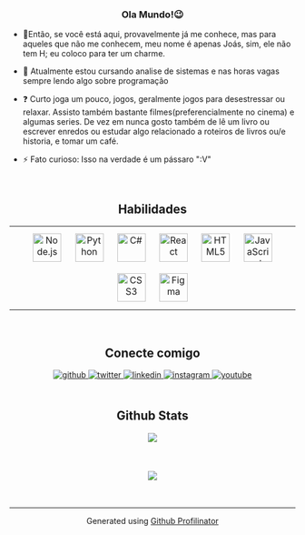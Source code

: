 
### <div align="center">Ola Mundo!😉</div>  
  

- 🧐Então, se você está aqui, provavelmente já me conhece, mas para aqueles que não me conhecem, meu nome é apenas Joás, sim, ele não tem H; eu coloco para ter um charme.  
  

- 📖 Atualmente estou cursando analise de sistemas e nas horas vagas sempre lendo algo sobre programação  
  

- ❓ Curto joga um pouco, jogos, geralmente jogos para desestressar ou relaxar. Assisto também bastante filmes(preferencialmente no cinema) e algumas series. De vez em nunca gosto também de lê um livro ou escrever enredos ou estudar algo relacionado a roteiros de livros ou/e historia, e tomar um café.  
  

- ⚡ Fato curioso: Isso na verdade é um pássaro ":V"  
  

<br/>  


##  <div align="center">Habilidades</div>
<table align="center"><tr><td valign="top" width="33%">

<div align="center">  
<a href="https://nodejs.org/" target="_blank"><img style="margin: 10px" src="https://profilinator.rishav.dev/skills-assets/nodejs-original-wordmark.svg" alt="Node.js" height="50" /></a>  
<a href="https://www.python.org/" target="_blank"><img style="margin: 10px" src="https://profilinator.rishav.dev/skills-assets/python-original.svg" alt="Python" height="50" /></a>  
<a href="https://docs.microsoft.com/en-us/dotnet/csharp/" target="_blank"><img style="margin: 10px" src="https://profilinator.rishav.dev/skills-assets/csharp-original.svg" alt="C#" height="50" /></a>  
<a href="https://reactjs.org/" target="_blank"><img style="margin: 10px" src="https://profilinator.rishav.dev/skills-assets/react-original-wordmark.svg" alt="React" height="50" /></a>  
<a href="https://en.wikipedia.org/wiki/HTML5" target="_blank"><img style="margin: 10px" src="https://profilinator.rishav.dev/skills-assets/html5-original-wordmark.svg" alt="HTML5" height="50" /></a>  
<a href="https://www.javascript.com/" target="_blank"><img style="margin: 10px" src="https://profilinator.rishav.dev/skills-assets/javascript-original.svg" alt="JavaScript" height="50" /></a>  
<a href="https://www.w3schools.com/css/" target="_blank"><img style="margin: 10px" src="https://profilinator.rishav.dev/skills-assets/css3-original-wordmark.svg" alt="CSS3" height="50" /></a>  
<a href="https://www.figma.com/" target="_blank"><img style="margin: 10px" src="https://profilinator.rishav.dev/skills-assets/figma-icon.svg" alt="Figma" height="50" /></a>  
</div>

</tr></table>  

<br/>  


##  <div align="center">Conecte comigo</div>
<div align="center">
<a href="https://github.com/joashneves" target="_blank">
<img src=https://img.shields.io/badge/github-%2324292e.svg?&style=for-the-badge&logo=github&logoColor=white alt=github style="margin-bottom: 5px;" />
</a>
<a href="https://twitter.com/OYoyatsu" target="_blank">
<img src=https://img.shields.io/badge/twitter-%2300acee.svg?&style=for-the-badge&logo=twitter&logoColor=white alt=twitter style="margin-bottom: 5px;" />
</a>
<a href="https://www.linkedin.com/in/joas-neves-b8340a290/" target="_blank">
<img src=https://img.shields.io/badge/linkedin-%231E77B5.svg?&style=for-the-badge&logo=linkedin&logoColor=white alt=linkedin style="margin-bottom: 5px;" />
</a>
<a href="https://www.instagram.com/jjoash_/" target="_blank">
<img src=https://img.shields.io/badge/instagram-%23000000.svg?&style=for-the-badge&logo=instagram&logoColor=white alt=instagram style="margin-bottom: 5px;" />
</a>
<a href="https://www.youtube.com/@jjoash_" target="_blank">
<img src=https://img.shields.io/badge/youtube-%23EE4831.svg?&style=for-the-badge&logo=youtube&logoColor=white alt=youtube style="margin-bottom: 5px;" />
</a>  
</div>  
  

<br/>  


##  <div align="center">Github Stats  </div>
<div align="center"><img src="https://github-readme-stats.vercel.app/api?username=joashneves&show_icons=true&count_private=true&hide_border=true" align="center" /></div>  

<br/>  

<br/>  

<br/>  

<div align="center">
<img src="https://komarev.com/ghpvc/?username=joashneves&&style=flat-square" align="center" />
</div>  
  

<br/>  


<br />

----
<div align="center">Generated using <a href="https://profilinator.rishav.dev/" target="_blank">Github Profilinator</a></div>
